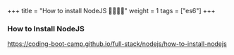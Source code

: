 +++
title = "How to install NodeJS 👩‍🎓👨‍🎓"
weight = 1
tags = ["es6"] 
+++

### How to Install NodeJS

https://coding-boot-camp.github.io/full-stack/nodejs/how-to-install-nodejs